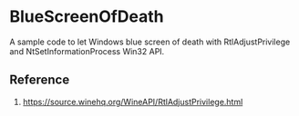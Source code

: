 # BlueScreenOfDeath

A sample code to let Windows blue screen of death with RtlAdjustPrivilege and NtSetInformationProcess Win32 API.


## Reference 
1. https://source.winehq.org/WineAPI/RtlAdjustPrivilege.html
